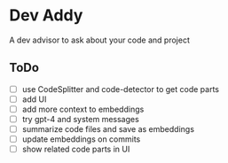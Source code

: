 # Dev Addy

A dev advisor to ask about your code and project

## ToDo

- [ ] use CodeSplitter and code-detector to get code parts
- [ ] add UI
- [ ] add more context to embeddings
- [ ] try gpt-4 and system messages
- [ ] summarize code files and save as embeddings
- [ ] update embeddings on commits
- [ ] show related code parts in UI
